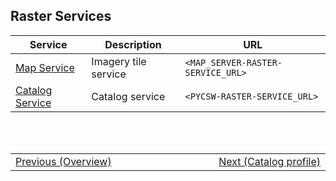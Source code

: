 ## Raster Services <!-- {docsify-ignore} -->
| Service | Description | URL |
|-|-|-|
| [Map Service](/ogc-protocols/ogc-wmts.md) | Imagery tile service | `<MAP_SERVER-RASTER-SERVICE_URL>` |
| [Catalog Service](/ogc-protocols/ogc-csw.md) | Catalog service | `<PYCSW-RASTER-SERVICE_URL>` |

<br/>
<br/>
<table style=" width: 100%; display: table !important;">
    <tbody>
        <tr>
            <td align="left">
                <a href="#/getting-started/raster/raster_overview">Previous (Overview)</a>
            </td>
            <td align="right">
                <a href="#/catalog-information/v1_0/raster_profile">Next (Catalog profile)</a>
            </td>
        </tr>
    </tbody>
</table>